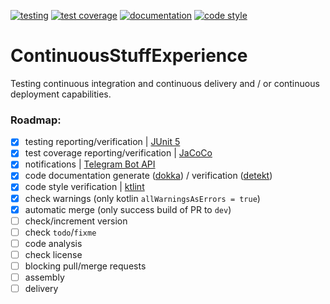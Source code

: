 [![testing](https://img.shields.io/static/v1?label=testing&message=passed&labelColor=212121&color=00c853&style=flat)](https://kepocnhh.github.io/ContinuousStuffExperience/reports/testing/fc8db3d5e26cee946467c19c2fa72895f6eb7a2c75772db835090b2d259bd455e47395b20687eb426edf97652a96046b46f0a35aa627dbc829f71f90d4b2b0ab/)
[![test coverage](https://img.shields.io/static/v1?label=test%20coverage&message=100%25&labelColor=212121&color=00c853&style=flat)](https://kepocnhh.github.io/ContinuousStuffExperience/reports/coverage/98ad10d65852cb3b16bd0477632b87f890c8810233ed2c0ab590f5236734c25305ccd5fe65210304f99957d1842cd1102677dc8d13638426d957e6c3e5783532/)
[![documentation](https://img.shields.io/badge/documentation-2962ff.svg?style=flat)](https://kepocnhh.github.io/ContinuousStuffExperience/documentation/253a69f28304bb898f2ce211d23823172f9a49606701118f7e3774f1b7bc59e61d5b35be72da1520bfa15fe423d5174decc89501e323ba4bc5bdd81d77c5ab2d/)
[![code style](https://img.shields.io/static/v1?label=code%20style&message=Kotlin%20Coding%20Conventions&labelColor=212121&color=2962ff&style=flat)](https://kotlinlang.org/docs/reference/coding-conventions.html)

# ContinuousStuffExperience
Testing continuous integration and continuous delivery and / or continuous deployment capabilities.

### Roadmap:

- [x] testing reporting/verification | [JUnit 5](https://junit.org/junit5/)
- [x] test coverage reporting/verification | [JaCoCo](https://www.jacoco.org/jacoco/)
- [x] notifications | [Telegram Bot API](https://core.telegram.org/bots/api/)
- [x] code documentation generate ([dokka](https://github.com/Kotlin/dokka/)) / verification ([detekt](https://github.com/arturbosch/detekt/))
- [x] code style verification | [ktlint](https://ktlint.github.io/)
- [x] check warnings (only kotlin `allWarningsAsErrors = true`)
- [x] automatic merge (only success build of PR to `dev`)
- [ ] check/increment version
- [ ] check `todo`/`fixme`
- [ ] code analysis
- [ ] check license
- [ ] blocking pull/merge requests
- [ ] assembly
- [ ] delivery